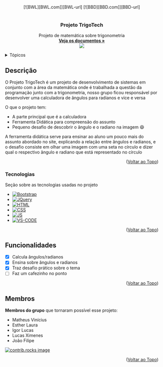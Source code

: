 <!-- Improved compatibility of Voltar ao Topo link: See: https://github.com/othneildrew/Best-README-Template/pull/73 -->
<a id="readme-top"></a>

<div align="center">
  [![BWL][BWL.com]][BWL-url] 
  [![BBD][BBD.com]][BBD-url]
</div>

<!--
*** Thanks for checking out the Best-README-Template. If you have a suggestion
*** that would make this better, please fork the repo and create a pull request
*** or simply open an issue with the tag "enhancement".
*** Don't forget to give the project a star!
*** Thanks again! Now go create something AMAZING! :D
-->



<!-- PROJECT SHIELDS -->
<!--
*** I'm using markdown "reference style" links for readability.
*** Reference links are enclosed in brackets [ ] instead of parentheses ( ).
*** See the bottom of this document for the declaration of the reference variables
*** for contributors-url, forks-url, etc. This is an optional, concise syntax you may use.
*** https://www.markdownguide.org/basic-syntax/#reference-style-links
-->



<!-- PROJECT LOGO -->
<br />
<div align="center">
  <a href="https://github.com/othneildrew/Best-README-Template">
  </a>

  <h3 align="center">Projeto TrigoTech</h3>

  <p align="center">
    Projeto de matemática sobre trigonometria
    <br />
    <a href="https://github.com/zFreshy/ProjetoTrigotech"><strong>Veja os documentos »</strong></a>
    <br />
    <img align="center" src="https://www.centralexatas.com.br/img/matematica/geral/comparacao-grau-e-radiano.png"></img>
    <br />
  </p>
</div>



<!-- TABLE OF CONTENTS -->
<details>
  <summary>Tópicos</summary>
  <ol>
    <li><a href="#Descrição">Descrição</a></li>
    <li><a href="#Tecnologias">Tecnologias</a></li>
    <li><a href="#Funcionalidades">Funcionalidades</a></li>
    <li><a href="#Membros">Membros</a></li>
  </ol>
  <!--
  <ol>
    <li>
      <a href="#about-the-project">About The Project</a>
      <ul>
        <li><a href="#built-with">Built With</a></li>
      </ul>
    </li>
    <li>
      <a href="#getting-started">Getting Started</a>
      <ul>
        <li><a href="#prerequisites">Prerequisites</a></li>
        <li><a href="#installation">Installation</a></li>
      </ul>
    </li>
    <li><a href="#usage">Usage</a></li>
    <li><a href="#roadmap">Roadmap</a></li>
    <li><a href="#contributing">Contributing</a></li>
    <li><a href="#license">License</a></li>
    <li><a href="#contact">Contact</a></li>
    <li><a href="#acknowledgments">Acknowledgments</a></li>
  </ol>
  -->
</details>



<!-- ABOUT THE PROJECT -->
## Descrição



O Projeto TrigoTech é um projeto de desenvolvimento de sistemas em conjunto com a área da matemática onde é trabalhada a questão da programação junto com a trigonometria, nosso grupo ficou responsável por desenvolver uma calculadora de ângulos para radianos e vice e versa

O que o projeto tem:
* A parte principal que é a calculadora
* Ferramenta Didática para compreensão do assunto
* Pequeno desafio de descobrir o ângulo e o radiano na imagem :smile:

A ferramenta didática serve para ensinar ao aluno um pouco mais do assunto abordado no site, explicando a relação entre ângulos e radianos, e o desafio consiste em olhar uma imagem com uma seta no círculo e dizer qual o respectivo ângulo e radiano que está representado no círculo

<p align="right">(<a href="#readme-top">Voltar ao Topo</a>)</p>



### Tecnologias

Seção sobre as tecnologias usadas no projeto

* [![Bootstrap][Bootstrap.com]][Bootstrap-url]
* [![JQuery][JQuery.com]][JQuery-url]
* [![HTML][HTML.com]][HTML-url]
* [![CSS][CSS.com]][CSS-url]
* [![JS][JS.com]][JS-url]
* [![VS-CODE][VS-CODE.com]][VS-CODE-url]

<p align="right">(<a href="#readme-top">Voltar ao Topo</a>)</p>



<!-- GETTING STARTED -->
<!--
## Getting Started

This is an example of how you may give instructions on setting up your project locally.
To get a local copy up and running follow these simple example steps.

### Prerequisites

This is an example of how to list things you need to use the software and how to install them.
* npm
  ```sh
  npm install npm@latest -g
  ```

### Installation

_Below is an example of how you can instruct your audience on installing and setting up your app. This template doesn't rely on any external dependencies or services._

1. Get a free API Key at [https://example.com](https://example.com)
2. Clone the repo
   ```sh
   git clone https://github.com/github_username/repo_name.git
   ```
3. Install NPM packages
   ```sh
   npm install
   ```
4. Enter your API in `config.js`
   ```js
   const API_KEY = 'ENTER YOUR API';
   ```
5. Change git remote url to avoid accidental pushes to base project
   ```sh
   git remote set-url origin github_username/repo_name
   git remote -v # confirm the changes
   ```

<p align="right">(<a href="#readme-top">Voltar ao Topo</a>)</p>

-->

<!-- USAGE EXAMPLES -->
<!--
## Usage

Use this space to show useful examples of how a project can be used. Additional screenshots, code examples and demos work well in this space. You may also link to more resources.

_For more examples, please refer to the [Documentation](https://example.com)_

<p align="right">(<a href="#readme-top">Voltar ao Topo</a>)</p>
-->



<!-- ROADMAP -->
## Funcionalidades

- [x] Calcula ângulos/radianos
- [x] Ensina sobre ângulos e radianos
- [x] Traz desafio prático sobre o tema
- [ ] Faz um cafezinho no ponto

<p align="right">(<a href="#readme-top">Voltar ao Topo</a>)</p>



<!-- CONTRIBUTING -->
## Membros

**Membros do grupo** que tornaram possível esse projeto:

* Matheus Vinícius
* Esther Laura
* Igor Lucas
* Lucas Ximenes
* João Filipe


<a href="https://github.com/zFreshy/ProjetoTrigotech/graphs/contributors">
  <img src="https://contrib.rocks/image?repo=zFreshy/ProjetoTrigotech" alt="contrib.rocks image" />
</a>

<p align="right">(<a href="#readme-top">Voltar ao Topo</a>)</p>



<!-- LICENSE -->
<!--
## License

Distributed under the MIT License. See `LICENSE.txt` for more information.

<p align="right">(<a href="#readme-top">Voltar ao Topo</a>)</p>



<!-- CONTACT -->
<!--
## Contact

Your Name - [@your_twitter](https://twitter.com/your_username) - email@example.com

Project Link: [https://github.com/your_username/repo_name](https://github.com/your_username/repo_name)

<p align="right">(<a href="#readme-top">Voltar ao Topo</a>)</p>



<!-- ACKNOWLEDGMENTS -->
<!--
## Acknowledgments

Use this space to list resources you find helpful and would like to give credit to. I've included a few of my favorites to kick things off!

* [Choose an Open Source License](https://choosealicense.com)
* [GitHub Emoji Cheat Sheet](https://www.webpagefx.com/tools/emoji-cheat-sheet)
* [Malven's Flexbox Cheatsheet](https://flexbox.malven.co/)
* [Malven's Grid Cheatsheet](https://grid.malven.co/)
* [Img Shields](https://shields.io)
* [GitHub Pages](https://pages.github.com)
* [Font Awesome](https://fontawesome.com)
* [React Icons](https://react-icons.github.io/react-icons/search)

<p align="right">(<a href="#readme-top">Voltar ao Topo</a>)</p>



<!-- MARKDOWN LINKS & IMAGES -->
<!-- https://www.markdownguide.org/basic-syntax/#reference-style-links -->
[contributors-shield]: https://img.shields.io/github/contributors/othneildrew/Best-README-Template.svg?style=for-the-badge
[contributors-url]: https://github.com/zFreshy/ProjetoTrigotech/graphs/contributors
[forks-shield]: https://img.shields.io/github/forks/othneildrew/Best-README-Template.svg?style=for-the-badge
[forks-url]: https://github.com/othneildrew/Best-README-Template/network/members
[stars-shield]: https://img.shields.io/github/stars/othneildrew/Best-README-Template.svg?style=for-the-badge
[stars-url]: https://github.com/othneildrew/Best-README-Template/stargazers
[issues-shield]: https://img.shields.io/github/issues/othneildrew/Best-README-Template.svg?style=for-the-badge
[issues-url]: https://github.com/othneildrew/Best-README-Template/issues
[license-shield]: https://img.shields.io/github/license/othneildrew/Best-README-Template.svg?style=for-the-badge
[license-url]: https://github.com/othneildrew/Best-README-Template/blob/master/LICENSE.txt
[linkedin-shield]: https://img.shields.io/badge/-LinkedIn-black.svg?style=for-the-badge&logo=linkedin&colorB=555
[linkedin-url]: https://linkedin.com/in/othneildrew
[product-screenshot]: images/screenshot.png
[Next.js]: https://img.shields.io/badge/next.js-000000?style=for-the-badge&logo=nextdotjs&logoColor=white
[Next-url]: https://nextjs.org/
[React.js]: https://img.shields.io/badge/React-20232A?style=for-the-badge&logo=react&logoColor=61DAFB
[React-url]: https://reactjs.org/
[Vue.js]: https://img.shields.io/badge/Vue.js-35495E?style=for-the-badge&logo=vuedotjs&logoColor=4FC08D
[Vue-url]: https://vuejs.org/
[Angular.io]: https://img.shields.io/badge/Angular-DD0031?style=for-the-badge&logo=angular&logoColor=white
[Angular-url]: https://angular.io/
[Svelte.dev]: https://img.shields.io/badge/Svelte-4A4A55?style=for-the-badge&logo=svelte&logoColor=FF3E00
[Svelte-url]: https://svelte.dev/
[Laravel.com]: https://img.shields.io/badge/Laravel-FF2D20?style=for-the-badge&logo=laravel&logoColor=white
[Laravel-url]: https://laravel.com
[Bootstrap.com]: https://img.shields.io/badge/Bootstrap-563D7C?style=for-the-badge&logo=bootstrap&logoColor=white
[Bootstrap-url]: https://getbootstrap.com
[JQuery.com]: https://img.shields.io/badge/jQuery-0769AD?style=for-the-badge&logo=jquery&logoColor=white
[JQuery-url]: https://jquery.com 
[HTML.com]: https://img.shields.io/badge/HTML5-E34F26?style=for-the-badge&logo=html5&logoColor=white
[HTML-url]: #
[CSS.com]: https://img.shields.io/badge/CSS3-1572B6?style=for-the-badge&logo=css3&logoColor=white
[CSS-url]: #
[JS.com]: https://img.shields.io/badge/JavaScript-F7DF1E?style=for-the-badge&logo=javascript&logoColor=black
[JS-url]: #
[VS-CODE.com]: https://img.shields.io/badge/Made%20for-VSCode-1f425f.svg
[VS-CODE-url]: #
[BWL.com]: http://ForTheBadge.com/images/badges/built-with-love.svg
[BWL-url]: #
[BBD.com]: http://ForTheBadge.com/images/badges/built-by-developers.svg
[BBD-url]: #

